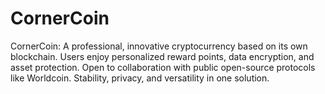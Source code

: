 # CornerCoin
CornerCoin: A professional, innovative cryptocurrency based on its own blockchain. Users enjoy personalized reward points, data encryption, and asset protection. Open to collaboration with public open-source protocols like Worldcoin. Stability, privacy, and versatility in one solution.
